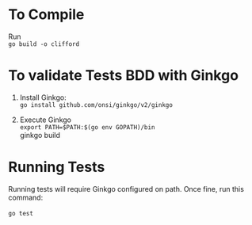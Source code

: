 # To Compile

Run<br />
`go build -o clifford`


# To validate Tests BDD with Ginkgo
1. Install Ginkgo:<br />
   `go install github.com/onsi/ginkgo/v2/ginkgo`

2. Execute Ginkgo<br />
   `export PATH=$PATH:$(go env GOPATH)/bin`<br />
   ginkgo build

# Running Tests
Running tests will require Ginkgo configured on path. Once fine, run this command:<br />
<br />
`go test`